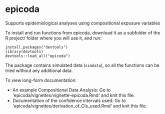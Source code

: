 # epicoda
Supports epidemiological analyses using compositional exposure variables

To install and run functions from epicoda, download it as a subfolder of the R project/ folder where you will use it, and run: 
```{r}
install.packages("devtools")
library(devtools)
devtools::load_all("epicoda")
```
The package contains simulated data (`simdata`), so all the functions can be tried without any additional data.  

To view long-form documentation: 
* An example Compositional Data Analysis: Go to 'epicoda/vignettes/vignette-epicoda.Rmd' and knit this file. 
* Documentation of the confidence intervals used: Go to 'epicoda/vignettes/derivation_of_CIs_used.Rmd' and knit this file. 
